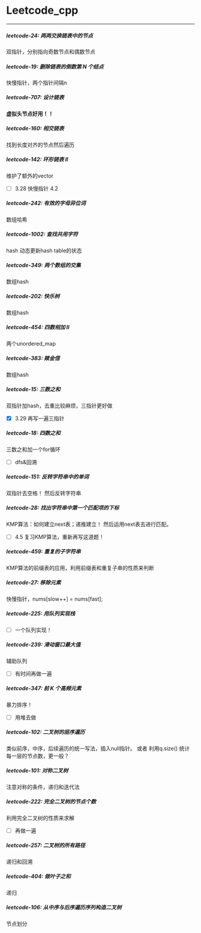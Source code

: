 # Leetcode_cpp
----
##### leetcode-24: 两两交换链表中的节点
双指针，分别指向奇数节点和偶数节点

##### leetcode-19: 删除链表的倒数第 N 个结点
快慢指针，两个指针间隔n

##### leetcode-707: 设计链表
**虚拟头节点好用！！**

##### leetcode-160: 相交链表
找到长度对齐的节点然后遍历

##### leetcode-142: 环形链表 II
维护了额外的vector
- [ ] 3.28 快慢指针 4.2

##### leetcode-242: 有效的字母异位词
数组哈希

##### leetcode-1002: 查找共用字符
hash 动态更新hash table的状态

##### leetcode-349: 两个数组的交集
数组hash

##### leetcode-202: 快乐树
数组hash

##### leetcode-454: 四数相加 II
两个unordered_map

##### leetcode-383: 赎金信
数组hash

##### leetcode-15: 三数之和
双指针加hash，去重比较麻烦，三指针更好做
- [x] 3.29 再写一遍三指针 

##### leetcode-18: 四数之和
三数之和加一个for循环
- [ ] dfs&回溯 

##### leetcode-151: 反转字符串中的单词
双指针去空格！ 然后反转字符串 

##### leetcode-28: 找出字符串中第一个匹配项的下标
KMP算法：如何建立next表；递推建立！ 然后运用next表去进行匹配。
- [ ] 4.5 复习KMP算法，重新再写这道题！

##### leetcode-459: 重复的子字符串
KMP算法的前缀表的应用，利用前缀表和重复子串的性质来判断

##### leetcode-27: 移除元素
快慢指针，nums[slow++] = nums[fast];

##### leetcode-225: 用队列实现栈
- [ ] 一个队列实现！

##### leetcode-239: 滑动窗口最大值
辅助队列
- [ ] 有时间再做一遍

##### leetcode-347: 前 K 个高频元素
暴力排序！
- [ ] 用堆去做

##### leetcode-102: 二叉树的层序遍历
类似前序，中序，后续遍历的统一写法，插入null指针。
或者 利用q.size() 统计每一层的节点数，更一般？

##### leetcode-101: 对称二叉树
注意对称的条件，递归和迭代法

##### leetcode-222: 完全二叉树的节点个数
利用完全二叉树的性质来求解
- [ ] 再做一遍

##### leetcode-257: 二叉树的所有路径
递归和回溯

##### leetcode-404: 做叶子之和
递归

##### leetcode-106: 从中序与后序遍历序列构造二叉树
节点划分
